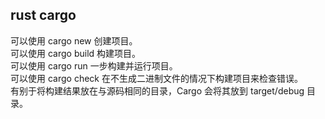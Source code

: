 ##  rust cargo 
可以使用 cargo new 创建项目。   
可以使用 cargo build 构建项目。   
可以使用 cargo run 一步构建并运行项目。   
可以使用 cargo check 在不生成二进制文件的情况下构建项目来检查错误。   
有别于将构建结果放在与源码相同的目录，Cargo 会将其放到 target/debug 目录。   